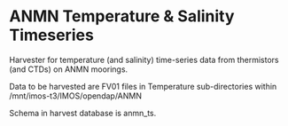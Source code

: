 ANMN Temperature & Salinity Timeseries
==================

Harvester for temperature (and salinity) time-series data from thermistors (and CTDs) on ANMN moorings.

Data to be harvested are FV01 files in Temperature sub-directories within /mnt/imos-t3/IMOS/opendap/ANMN

Schema in harvest database is anmn_ts.
